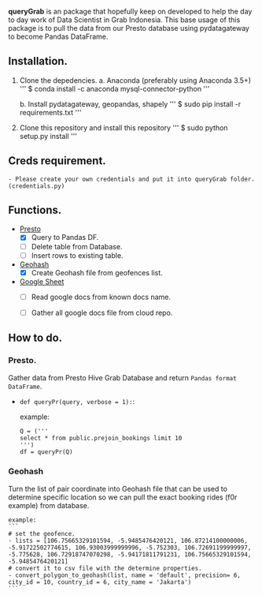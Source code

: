 
**queryGrab** is an package that hopefully keep on developed to help the day to day work of Data Scientist 
in Grab Indonesia. This base usage of this package is to pull the data from our Presto database using 
pydatagateway to become Pandas DataFrame.


## Installation.

1. Clone the depedencies.
	a. Anaconda (preferably using Anaconda 3.5+)
	'''
	$ conda install -c anaconda mysql-connector-python
	'''

	b. Install pydatagateway, geopandas, shapely
	'''
	$ sudo pip install -r requirements.txt
	'''

2. Clone this repository and install this repository
	'''
	$ sudo python setup.py install
	'''

## Creds requirement.
	- Please create your own credentials and put it into queryGrab folder. (credentials.py)

## Functions.

- [Presto](#1-presto)
	- [x] Query to Pandas DF.
	- [ ] Delete table from Database.
	- [ ] Insert rows to existing table.
- [Geohash](#2-geohash)
	- [x] Create Geohash file from geofences list.
- [Google Sheet](#3-google-sheet)
	- [ ] Read google docs from known docs name.
	- [ ] Gather all google docs file from cloud repo.


## How to do.

### Presto.
Gather data from Presto Hive Grab Database and return `Pandas format DataFrame`.

- `def queryPr(query, verbose = 1):`: 

	example:
	```
	Q = ('''
	select * from public.prejoin_bookings limit 10
	''')
	df = queryPr(Q)
	```

### Geohash
Turn the list of pair coordinate into Geohash file that can be used to determine specific location so we can pull the exact 
booking rides (f0r example) from database.

	example:
	```
	# set the geofence.
	- lists = [106.75665329101594, -5.9485476420121, 106.87214100000006, -5.91722502774615, 106.93003999999996, -5.752303, 106.72691199999997, -5.775628, 106.72918747070298, -5.94171811791231, 106.75665329101594, -5.9485476420121]
	# convert it to csv file with the determine properties.
	- convert_polygon_to_geohash(list, name = 'default', precision= 6, city_id = 10, country_id = 6, city_name = 'Jakarta')
	```

